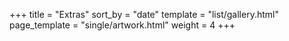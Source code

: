 +++
title = "Extras"
sort_by = "date"
template = "list/gallery.html"
page_template = "single/artwork.html"
weight = 4
+++
